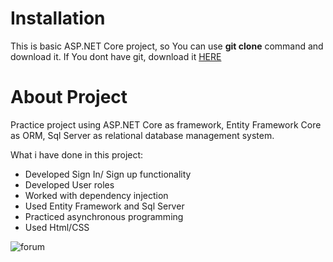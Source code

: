 # Installation
This is basic ASP.NET Core project, so You can use **git clone** command and download it. If You dont have git, download it [HERE](https://git-scm.com/)

# About Project
Practice project using ASP.NET Core as framework, Entity Framework Core as ORM, Sql Server as relational database management system. 

What i have done in this project:
*  Developed Sign In/ Sign up functionality
*  Developed User roles
*  Worked with dependency injection
* Used Entity Framework and Sql Server
*  Practiced asynchronous programming
*  Used Html/CSS

![forum](https://user-images.githubusercontent.com/61829798/90267234-54441580-de66-11ea-854c-34790b8f1bf7.jpg)

